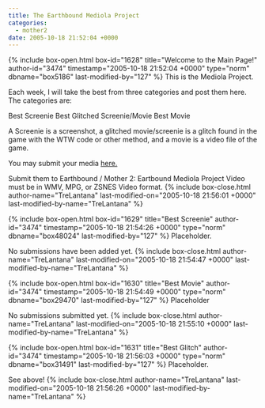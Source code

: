 ```yaml
---
title: The Earthbound Mediola Project
categories:
  - mother2
date: 2005-10-18 21:52:04 +0000
---
```

{% include box-open.html box-id="1628" title="Welcome to the Main Page!" author-id="3474" timestamp="2005-10-18 21:52:04 +0000" type="norm" dbname="box5186" last-modified-by="127" %}
This is the Mediola Project.

Each week, I will take the best from three categories and post them here.  The categories are:

Best Screenie
Best Glitched Screenie/Movie
Best Movie

A Screenie is a screenshot, a glitched movie/screenie is a glitch found in the game with the WTW code or other method, and a movie is a video file of the game.

You may submit your media <a href="http://www.starmen.net/submit/">here.</a>

Submit them to Earthbound / Mother 2: Eartbound Mediola Project
Video must be in WMV, MPG, or ZSNES Video format.
{% include box-close.html author-name="TreLantana" last-modified-on="2005-10-18 21:56:01 +0000" last-modified-by-name="TreLantana" %}

{% include box-open.html box-id="1629" title="Best Screenie" author-id="3474" timestamp="2005-10-18 21:54:26 +0000" type="norm" dbname="box48024" last-modified-by="127" %}
Placeholder.

No submissions have been added yet.
{% include box-close.html author-name="TreLantana" last-modified-on="2005-10-18 21:54:47 +0000" last-modified-by-name="TreLantana" %}

{% include box-open.html box-id="1630" title="Best Movie" author-id="3474" timestamp="2005-10-18 21:54:49 +0000" type="norm" dbname="box29470" last-modified-by="127" %}
Placeholder

No submissions submitted yet.
{% include box-close.html author-name="TreLantana" last-modified-on="2005-10-18 21:55:10 +0000" last-modified-by-name="TreLantana" %}

{% include box-open.html box-id="1631" title="Best Glitch" author-id="3474" timestamp="2005-10-18 21:56:03 +0000" type="norm" dbname="box31491" last-modified-by="127" %}
Placeholder.

See above!
{% include box-close.html author-name="TreLantana" last-modified-on="2005-10-18 21:56:26 +0000" last-modified-by-name="TreLantana" %}
